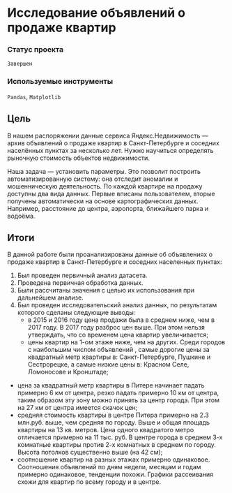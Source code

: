 # Исследование объявлений о продаже квартир

### Статус проекта

`Завершен`

### Используемые инструменты

`Pandas`, `Matplotlib`

## Цель

В нашем распоряжении данные сервиса Яндекс.Недвижимость — архив объявлений о продаже квартир в Санкт-Петербурге и соседних населённых пунктах за несколько лет. 
Нужно научиться определять рыночную стоимость объектов недвижимости. 

Наша задача — установить параметры. Это позволит построить автоматизированную систему: она отследит аномалии и мошенническую деятельность.
По каждой квартире на продажу доступны два вида данных. Первые вписаны пользователем, вторые получены автоматически на основе картографических данных. Например, расстояние до центра, аэропорта, ближайшего парка и водоёма.

## Итоги

В данной работе были проанализированы данные об объявлениях о продаже квартир в Санкт-Петербурге и соседних населенных пунктах:

1. Был проведен первичный анализ датасета.
2. Проведена первичная обработка данных.
3. Были рассчитаны значения с целью их использования при дальнейшем анализе.
4. Был проведен исследовательский анализ данных, по результатам которого сделаны следующие выводы:
   - в 2015 и 2016 году цена продажи была в среднем ниже, чем в 2017 году. В 2017 году разброс цен выше. При этом нельзя утверждать, что со временем цена квартир увеличивается;
   - цены квартир на 1-ом этаже ниже, чем на других. Среди городов с наибольшим числом объявлений , самые дорогие цены за квадратный метр квартиры в: Санкт-Петербурге, Пушкине и Сестрорецке, а самые низкие цены в: Красном Селе, Ломоносове и Кронштаде;
  - цена за квадратный метр квартиры в Питере начинает падать примерно 6 км от центра, резко падать примерно 10 км от центра, таким образом эту зону можно принять за центр города. При этом на 27 км от центра имеется скачок цен;
  - средняя стоимость квартиры в центре Питера примерно на 2.3 млн.руб. выше, чем средняя по городу. Выше и общая площадь квартиры на 13 кв. метров. Цена одного квадратого метро отличается примерно на 11 тыс. руб. В центре города в среднем 3-х комнатные квартиры против 2-х комнатных в среднем по городу.
Высота потолков существенно выше (на 42 см);
  - соотношение квартир на разных этажах примерно одинаковое. Соотношения объявлений по дням недели, месяцам и годам примерно одинаковое, тенденции похожи.
Графики рассеивания схожи для квартир по всему городу и в центре.
    
